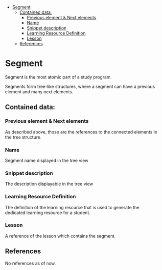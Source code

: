 <!-- TOC -->
* [Segment](#segment)
  * [Contained data:](#contained-data)
    * [Previous element & Next elements](#previous-element--next-elements)
    * [Name](#name)
    * [Snippet description](#snippet-description)
    * [Learning Resource Definition](#learning-resource-definition)
    * [Lesson](#lesson)
  * [References](#references)
<!-- TOC -->

# Segment
Segment is the most atomic part of a study program. 

Segments form tree-like structures, where a segment can have a previous element and many next elements.

## Contained data:
### Previous element & Next elements
As described above, those are the references to the connected elements in the tree structure.

### Name
Segment name displayed in the tree view

### Snippet description
The description displayable in the tree view

### Learning Resource Definition
The definition of the learning resource that is used to generate the dedicated learning resource for a student.

### Lesson
A reference of the lesson which contains the segment. 

## References
No references as of now.